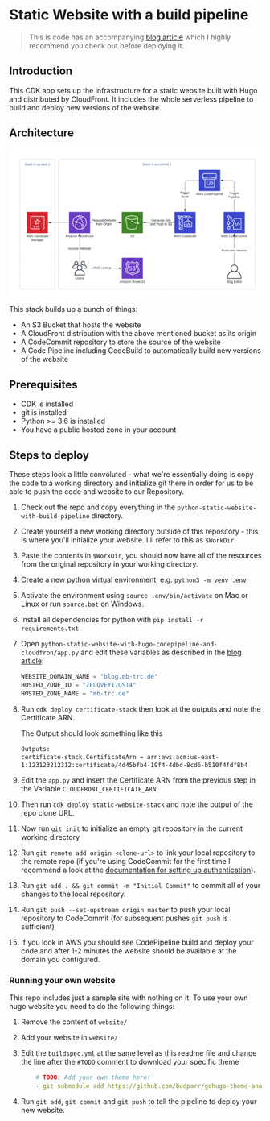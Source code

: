 # Static Website with a build pipeline

> This is code has an accompanying [blog article](https://aws-blog.de/2020/05/building-a-static-website-with-hugo-and-the-cdk.html) which I highly recommend you check out before deploying it.

## Introduction

This CDK app sets up the infrastructure for a static website built with Hugo and distributed by CloudFront. It includes the whole serverless pipeline to build and deploy new versions of the website.

## Architecture

![Architecture](architecture.png)

This stack builds up a bunch of things:

- An S3 Bucket that hosts the website
- A CloudFront distribution with the above mentioned bucket as its origin
- A CodeCommit repository to store the source of the website
- A Code Pipeline including CodeBuild to automatically build new versions of the website

## Prerequisites

- CDK is installed
- git is installed
- Python >= 3.6 is installed
- You have a public hosted zone in your account

## Steps to deploy

These steps look a little convoluted - what we're essentially doing is copy the code to a working directory and initialize git there in order for us to be able to push the code and website to our Repository.

1. Check out the repo and copy everything in the `python-static-website-with-build-pipeline` directory.
1. Create yourself a new working directory outside of this repository - this is where you'll initialize your website. I'll refer to this as `$WorkDir`
1. Paste the contents in `$WorkDir`, you should now have all of the resources from the original repository in your working directory.
1. Create a new python virtual environment, e.g. `python3 -m venv .env`
1. Activate the environment using `source .env/bin/activate` on Mac or Linux or run `source.bat` on Windows.
1. Install all dependencies for python with `pip install -r requirements.txt`
2. Open `python-static-website-with-hugo-codepipeline-and-cloudfron/app.py` and edit these variables as described in the [blog article](https://aws-blog.de/2020/05/building-a-static-website-with-hugo-and-the-cdk.html):

    ```python
    WEBSITE_DOMAIN_NAME = "blog.mb-trc.de"
    HOSTED_ZONE_ID = "ZECQVEY17GSI4"
    HOSTED_ZONE_NAME = "mb-trc.de"
    ```

3. Run `cdk deploy certificate-stack` then look at the outputs and note the Certificate ARN.

    The Output should look something like this

    ```text
    Outputs:
    certificate-stack.CertificateArn = arn:aws:acm:us-east-1:123123212312:certificate/4d45bfb4-19f4-4dbd-8cd6-b510f4fdf8b4
    ```

4. Edit the `app.py` and insert the Certificate ARN from the previous step in the Variable `CLOUDFRONT_CERTIFICATE_ARN`.

5. Then run `cdk deploy static-website-stack` and note the output of the repo clone URL.
6. Now run `git init` to initialize an empty git repository in the current working directory
7. Run `git remote add origin <clone-url>` to link your local repository to the remote repo (if you're using CodeCommit for the first time I recommend a look at the [documentation for setting up authentication](https://docs.aws.amazon.com/codecommit/latest/userguide/setting-up.html])).
8. Run `git add . && git commit -m "Initial Commit"` to commit all of your changes to the local repository.
9. Run `git push --set-upstream origin master` to push your local repository to CodeCommit (for subsequent pushes `git push` is sufficient)
10. If you look in AWS you should see CodePipeline build and deploy your code and after 1-2 minutes the website should be available at the domain you configured.

### Running your own website

This repo includes just a sample site with nothing on it.
To use your own hugo website you need to do the following things:

1. Remove the content of `website/`
2. Add your website in `website/`
3. Edit the `buildspec.yml` at the same level as this readme file and change the line after the `#TODO` comment to download your specific theme

    ```yaml
        # TODO: Add your own theme here!
        - git submodule add https://github.com/budparr/gohugo-theme-ananke.git themes/ananke
    ```

4. Run `git add`, `git commit` and `git push` to tell the pipeline to deploy your new website.
